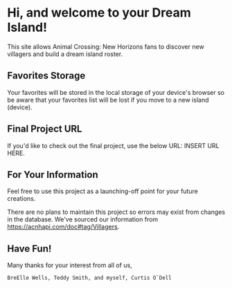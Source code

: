 # Hi, and welcome to your Dream Island!

This site allows Animal Crossing: New Horizons fans to discover new villagers and build a dream island roster.

## Favorites Storage

Your favorites will be stored in the local storage of your device's browser so be aware that your favorites list will be lost if you move to a new island (device). 

## Final Project URL

If you'd like to check out the final project, use the below URL:
INSERT URL HERE.

## For Your Information
Feel free to use this project as a launching-off point for your future creations. 

There are no plans to maintain this project so errors may exist from changes in the database. We've sourced our information from https://acnhapi.com/doc#tag/Villagers.

## Have Fun!

Many thanks for your interest from all of us,

```bash
BreElle Wells, Teddy Smith, and myself, Curtis O`Dell
```